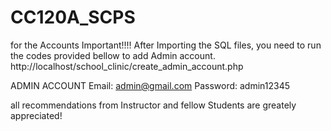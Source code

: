 # CC120A_SCPS
for the Accounts
Important!!!!
After Importing the SQL files, you need to run the codes provided bellow to add Admin account.
http://localhost/school_clinic/create_admin_account.php

ADMIN ACCOUNT
Email: admin@gmail.com
Password: admin12345

all recommendations from Instructor and fellow Students are greately appreciated!
